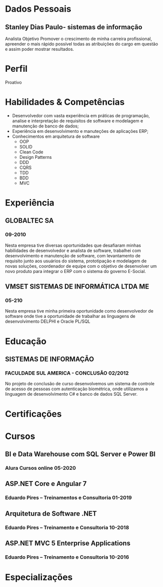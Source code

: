 # Dados Pessoais
## Stanley Dias Paulo- sistemas de informação
Analista  Objetivo
Promover o crescimento de minha carreira profissional, apreender o mais rápido possível todas as atribuições do cargo em questão e assim poder mostrar resultados.

# Perfil
Proativo

# Habilidades & Competências
* Desenvolvedor com vasta experiência em práticas de programação, analise e interpretação de requisitos de software e modelagem e manutenção de banco de dados;
* Experiência em desenvolvimento e manuteções de aplicações ERP;
* Conhecimentos em arquitetura de software
    * OOP
    * SOLID
    * Clean Code
    * Design Patterns
    * DDD
    * CQRS
    * TDD
    * BDD
    * MVC

# Experiência
## GLOBALTEC SA
### 09-2010
Nesta empresa tive diversas oportunidades que desafiaram minhas habilidades de desenvolvedor e analista de software, trabalhei com desenvolvimento e manutenção de software, com levantamento de requisito junto aos usuários do sistema, prototipação e modelagem de novas soluções, coordenador de equipe com o objetivo de desenvolver um novo produto para integrar o ERP com o sistema do governo E-Social.

## VMSET SISTEMAS DE INFORMÁTICA LTDA ME
### 05-210
Nesta empresa tive minha primeira oportunidade como desenvolvedor de software onde tive a oportunidade de trabalhar as linguagens de desenvolvimento DELPHI e Oracle PL/SQL

# Educação
## SISTEMAS DE INFORMAÇÃO
### FACULDADE SUL AMERICA - CONCLUSÃO 02/2012
No projeto de conclusão de curso desenvolvemos um sistema de controle de acesso de pessoas com autenticação biométrica, onde utilizamos a linguagem de desenvolvimento C# e banco de dados SQL Server.

# Certificações

# Cursos
## BI e Data Warehouse com SQL Server e Power BI 
### Alura Cursos online 05-2020
## ASP.NET Core e Angular 7 
### Eduardo Pires – Treinamentos e Consultoria 01-2019
## Arquitetura de Software .NET
### Eduardo Pires – Treinamento e Consultoria 10-2018
## ASP.NET MVC 5 Enterprise Applications 
### Eduardo Pires – Treinamento e Consultoria 10-2016

# Especializações
